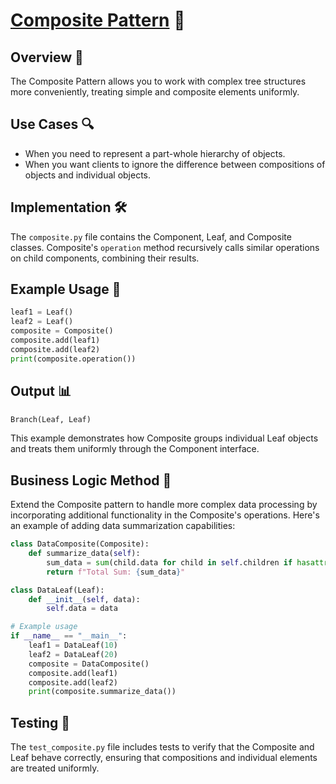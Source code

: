 # [Composite Pattern](../) 🌳

## Overview 📖
The Composite Pattern allows you to work with complex tree structures more conveniently, treating simple and composite elements uniformly.

## Use Cases 🔍
- When you need to represent a part-whole hierarchy of objects.
- When you want clients to ignore the difference between compositions of objects and individual objects.

## Implementation 🛠️
The `composite.py` file contains the Component, Leaf, and Composite classes. Composite's `operation` method recursively calls similar operations on child components, combining their results.

## Example Usage 📝
```python
leaf1 = Leaf()
leaf2 = Leaf()
composite = Composite()
composite.add(leaf1)
composite.add(leaf2)
print(composite.operation())
```
## Output 📊
```python
Branch(Leaf, Leaf)
```
This example demonstrates how Composite groups individual Leaf objects and treats them uniformly through the Component interface.

## Business Logic Method 🧠
Extend the Composite pattern to handle more complex data processing by incorporating additional functionality in the Composite's operations. Here's an example of adding data summarization capabilities:

```python
class DataComposite(Composite):
    def summarize_data(self):
        sum_data = sum(child.data for child in self.children if hasattr(child, 'data'))
        return f"Total Sum: {sum_data}"

class DataLeaf(Leaf):
    def __init__(self, data):
        self.data = data

# Example usage
if __name__ == "__main__":
    leaf1 = DataLeaf(10)
    leaf2 = DataLeaf(20)
    composite = DataComposite()
    composite.add(leaf1)
    composite.add(leaf2)
    print(composite.summarize_data())

```
## Testing 🧪
The `test_composite.py` file includes tests to verify that the Composite and Leaf behave correctly, ensuring that compositions and individual elements are treated uniformly.